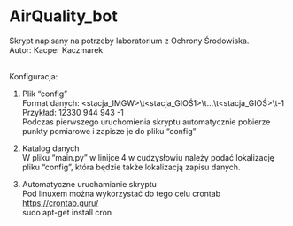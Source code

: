 # AirQuality_bot

Skrypt napisany na potrzeby laboratorium z Ochrony Środowiska. <br />
Autor:  Kacper Kaczmarek  <br />
 <br />

Konfiguracja: <br />
1.  Plik “config” <br />
    Format danych: <stacja_IMGW>\t<stacja_GIOŚ1>\t…\t<stacja_GIOŚ>\t-1 <br />
    Przykład: 12330	944	943	-1 <br />
    Podczas pierwszego uruchomienia skryptu automatycznie pobierze punkty pomiarowe i zapisze je do pliku “config” <br />

2.  Katalog danych<br />
    W pliku “main.py” w linijce 4 w cudzysłowiu należy podać lokalizację pliku “config”, która będzie także lokalizacją zapisu danych. <br />

3.  Automatyczne uruchamianie skryptu<br />
    Pod linuxem można wykorzystać do tego celu crontab <br />
    https://crontab.guru/ <br />
    sudo apt-get install cron <br />

